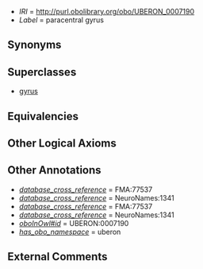  * *IRI* = http://purl.obolibrary.org/obo/UBERON_0007190
 * *Label* = paracentral gyrus

## Synonyms


## Superclasses

 * [gyrus](../../UBERON/00/UBERON_0000200.md)

## Equivalencies


## Other Logical Axioms


## Other Annotations

 * *[database_cross_reference](../../ef/oboInOwl#hasDbXref.md)* = FMA:77537
 * *[database_cross_reference](../../ef/oboInOwl#hasDbXref.md)* = NeuroNames:1341
 * *[database_cross_reference](../../ef/oboInOwl#hasDbXref.md)* = FMA:77537
 * *[database_cross_reference](../../ef/oboInOwl#hasDbXref.md)* = NeuroNames:1341
 * *[oboInOwl#id](../../id/oboInOwl#id.md)* = UBERON:0007190
 * *[has_obo_namespace](../../ce/oboInOwl#hasOBONamespace.md)* = uberon

## External Comments


